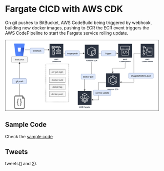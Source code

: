 # Fargate CICD with AWS CDK

On git pushes to BitBucket, AWS CodeBuild being triggered by webhook, building new docker images, pushing to ECR the ECR event triggers the AWS CodePipeline to start the Fargate service rolling update.

![](images/fargate-cicd-cdk.png)



## Sample Code

Check the [sample code](https://github.com/pahud/cdk-samples/blob/master/lib/fargate-cicd.ts) 



## Tweets

tweets([1](https://twitter.com/pahudnet/status/1162626512064897024) and [2](https://twitter.com/pahudnet/status/1162970527989825536)).
